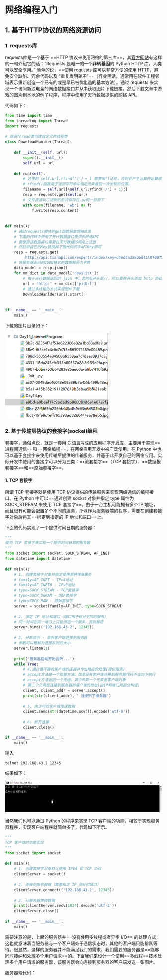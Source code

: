 # 网络编程入门

## 1. 基于HTTP协议的网络资源访问

### 1. requests库

requests库是一个基于 ==HTTP 协议来使用网络的第三库==，其[官方网站](http://cn.python-requests.org/zh_CN/latest/)有这样的一句介绍它的话：“Requests 是唯一的一个**非转基因**的 Python HTTP 库，人类可以安全享用。” 简单的说，==使用 requests 库可以非常方便的使用 HTTP，避免安全缺陷、冗余代码以及 “重复发明轮子”==（行业黑话，通常用在软件工程领域表示重新创造一个已有的或是早已被优化過的基本方法）。通过 requests 来实现一个访问新浪电竞的网络数据接口并从中获取图片下载链接，然后下载文章中游戏的图片到本地的例子程序，程序中使用了[天行数据](https://www.tianapi.com/)提供的网络 API。

代码如下：

```python
from time import time
from threading import Thread
import requests

# 继承Thread类创建自定义的线程类
class DownloadHanlder(Thread):

    def __init__(self, url):
        super().__init__()
        self.url = url

    def run(self):
        # 这里的 self.url.rfind('/') + 1 需要用()括住，否则会产生运算符运算顺序错误的问题，从而导致 filename 获取到的名称不对
        # rfind()函数用于返回字符串中指定元素最后一次出现的位置。
        filename = self.url[(self.url.rfind('/') + 1):]
        resp = requests.get(self.url)
        # 文件直接以二进制的形式保存在.py同一目录下
        with open(filename, 'wb') as f:
            f.write(resp.content)


def main():
    # 通过requests模块的get函数获取网络资源
    # 下面的代码中使用了天行数据接口提供的网络API
    # 要使用该数据接口需要在天行数据的网站上注册
    # 然后用自己的Key替换掉下面代码的中APIKey即可
    resp = requests.get(
        'http://api.tianapi.com/esports/index?key=d4ed5a3a8d5d42f8700754b792cf8c7d&num=10')
    # 将服务器返回的JSON格式的数据解析为字典
    data_model = resp.json()
    for mm_dict in data_model['newslist']:
        # 由于天行数据返回的 json 中，其地址开头是//，所以要在开头添加 http 协议头来获取内容
        url = "http:" + mm_dict['picUrl']
        # 通过多线程的方式实现图片下载
        DownloadHanlder(url).start()


if __name__ == '__main__':
    main()
```



下载的图片目录如下：

![image-20211114202746323](Day14_网络编程入门与网络基础开发.assets/image-20211114202746323.png)



### 2. 基于传输层协议的套接字(socket)编程

套接字，通俗点说，就是一套用 [C 语言](https://zh.wikipedia.org/wiki/C语言)写成的应用程序开发库，主要用于实现==进程间通信==和==网络编程==，在网络应用开发中被广泛使用。在 Python 中也可以基于套接字来使用传输层提供的传输服务，并基于此开发自己的网络应用。实际开发中使用的套接字可以分为三类：==流套接字==（TCP 套接字）、==数据报套接字==和==原始套接字==。

#### 1. TCP 套接字

所谓 TCP 套接字就是使用 TCP 协议提供的传输服务来实现网络通信的编程接口。在 Python 中可以==通过创建 socket 对象并指定 type 属性为 SOCK_STREAM 来使用 TCP 套接字==。由于一台主机可能拥有多个 IP 地址，而且很有可能会配置多个不同的服务，所以作为服务器端的程序，需要在创建套接字对象后将其==绑定到指定的 IP 地址和端口==上。

下面的代码实现了一个提供时间日期的服务器：

```python
"""
使用 TCP 套接字来实现一个提供时间日期的服务器
"""
from socket import socket, SOCK_STREAM, AF_INET
from datetime import datetime

def main():
    # 1. 创建套接字对象并指定使用那种传输服务
    # family=AF_INET - IPv4地址
    # family=AF_INET6 - IPv6地址
    # type=SOCK_STREAM - TCP套接字
    # type=SOCK_DGRAM - UDP套接字
    # type=SOCK_RAW - 原始套接字
    server = socket(family=AF_INET, type=SOCK_STREAM)

    # 2. 绑定 IP 地址和端口（端口用于区分不同的服务）
    # 同一时间在同一端口上只能绑定一个服务，否则报错
    server.bind(('192.168.43.2', 12345))

    # 3. 开启监听 - 监听客户端连接到服务器
    # 参数可以理解为连接队列的大小
    server.listen(1)

    print('服务器启动开始监听...')
    while True:
        # 4.通过循环接收客户端的连接并作出相应的处理(提供服务)
        # accept方法是一个阻塞方法。如果没有客户端连接到服务器代码不会向下执行
        # accept方法返回一个元组。其中的第一个元素是客户端对象
        # 第二个元素是连接到服务器的客户端的地址(由IP和端口两部分构成)
        client, client_addr = server.accept()
        print(str(client_addr), ' 连接到了服务器')
        
        # 5. 向访问的客户端发送数据
        client.send(str(datetime.now()).encode('utf-8'))
        
        # 6. 断开连接
        client.close()

if __name__ == '__main__':
    main()
```



输入

```bash
telnet 192.168.43.2 12345
```

结果如下：

![image-20211114210926470](Day14_网络编程入门与网络基础开发.assets/image-20211114210926470.png)



当然我们也可以通过 Python 的程序来实现 TCP 客户端的功能，相较于实现服务器程序，实现客户端程序就简单多了，代码如下所示。

```python
"""
TCP 客户端的功能实现
"""
from socket import socket

def main():
    # 1. 创建套接字对象默认使用 IPV4 和 TCP 协议
    clientServer = socket()

    # 2. 连接到服务器器（需要指定 IP 地址和端口）
    clientServer.connect(('192.168.43.2', 12345))

    # 3. 从服务器接收数据
    print(clientServer.recv(1024).decode('utf-8'))
    clientServer.close()

if __name__ == '__main__':
    main()
```



需要注意的是，上面的服务器并==没有使用多线程或者异步 I/O== 的处理方式，这也就意味着当服务器与一个客户端处于通信状态时，其他的客户端只能排队等待。很显然，这样的服务器并不能满足我们的需求，我们需要的服务器是==能够同时接纳和处理多个用户请求==的。下面我们来设计一个使用==多线程==技术处理多个用户请求的服务器，该服务器会向连接到服务器的客户端发送一张图片。

服务器端代码：

```python
```







